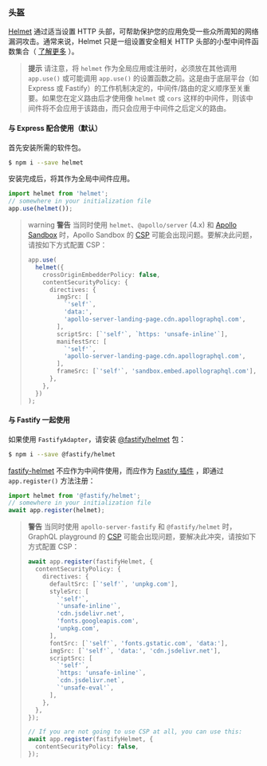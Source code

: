 ### 头盔

[Helmet](https://github.com/helmetjs/helmet) 通过适当设置 HTTP 头部，可帮助保护您的应用免受一些众所周知的网络漏洞攻击。通常来说，Helmet 只是一组设置安全相关 HTTP 头部的小型中间件函数集合（ [了解更多](https://github.com/helmetjs/helmet#how-it-works) ）。

> **提示** 请注意，将 `helmet` 作为全局应用或注册时，必须放在其他调用 `app.use()` 或可能调用 `app.use()` 的设置函数之前。这是由于底层平台（如 Express 或 Fastify）的工作机制决定的，中间件/路由的定义顺序至关重要。如果您在定义路由后才使用像 `helmet` 或 `cors` 这样的中间件，则该中间件将不会应用于该路由，而只会应用于中间件之后定义的路由。

#### 与 Express 配合使用（默认）

首先安装所需的软件包。

```bash
$ npm i --save helmet
```

安装完成后，将其作为全局中间件应用。

```typescript
import helmet from 'helmet';
// somewhere in your initialization file
app.use(helmet());
```

> warning **警告** 当同时使用 `helmet`、`@apollo/server` (4.x) 和 [Apollo Sandbox](https://docs.nestjs.com/graphql/quick-start#apollo-sandbox) 时，Apollo Sandbox 的 [CSP](https://developer.mozilla.org/en-US/docs/Web/HTTP/CSP) 可能会出现问题。要解决此问题，请按如下方式配置 CSP：
>
> ```typescript
> app.use(
>   helmet({
>     crossOriginEmbedderPolicy: false,
>     contentSecurityPolicy: {
>       directives: {
>         imgSrc: [
>           `'self'`,
>           'data:',
>           'apollo-server-landing-page.cdn.apollographql.com',
>         ],
>         scriptSrc: [`'self'`, `https: 'unsafe-inline'`],
>         manifestSrc: [
>           `'self'`,
>           'apollo-server-landing-page.cdn.apollographql.com',
>         ],
>         frameSrc: [`'self'`, 'sandbox.embed.apollographql.com'],
>       },
>     },
>   })
> );
> ```

#### 与 Fastify 一起使用

如果使用 `FastifyAdapter`，请安装 [@fastify/helmet](https://github.com/fastify/fastify-helmet) 包：

```bash
$ npm i --save @fastify/helmet
```

[fastify-helmet](https://github.com/fastify/fastify-helmet) 不应作为中间件使用，而应作为 [Fastify 插件](https://www.fastify.io/docs/latest/Reference/Plugins/) ，即通过 `app.register()` 方法注册：

```typescript
import helmet from '@fastify/helmet';
// somewhere in your initialization file
await app.register(helmet);
```

> **警告** 当同时使用 `apollo-server-fastify` 和 `@fastify/helmet` 时，GraphQL playground 的 [CSP](https://developer.mozilla.org/en-US/docs/Web/HTTP/CSP) 可能会出现问题，要解决此冲突，请按如下方式配置 CSP：
>
> ```typescript
> await app.register(fastifyHelmet, {
>   contentSecurityPolicy: {
>     directives: {
>       defaultSrc: [`'self'`, 'unpkg.com'],
>       styleSrc: [
>         `'self'`,
>         `'unsafe-inline'`,
>         'cdn.jsdelivr.net',
>         'fonts.googleapis.com',
>         'unpkg.com',
>       ],
>       fontSrc: [`'self'`, 'fonts.gstatic.com', 'data:'],
>       imgSrc: [`'self'`, 'data:', 'cdn.jsdelivr.net'],
>       scriptSrc: [
>         `'self'`,
>         `https: 'unsafe-inline'`,
>         `cdn.jsdelivr.net`,
>         `'unsafe-eval'`,
>       ],
>     },
>   },
> });
>
> // If you are not going to use CSP at all, you can use this:
> await app.register(fastifyHelmet, {
>   contentSecurityPolicy: false,
> });
> ```
